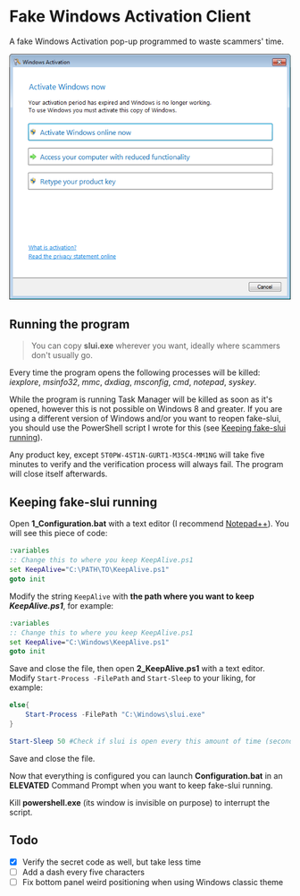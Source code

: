# Fake Windows Activation Client

A fake Windows Activation pop-up programmed to waste scammers' time.

![Preview](./images/slui.png)

## Running the program

> You can copy **slui.exe** wherever you want, ideally where scammers don't usually go.

Every time the program opens the following processes will be killed: *iexplore*, *msinfo32*, *mmc*, *dxdiag*, *msconfig*, *cmd*, *notepad*, *syskey*.

While the program is running Task Manager will be killed as soon as it's opened, however this is not possible on Windows 8 and greater. If you are using a different version of Windows and/or you want to reopen fake-slui, you should use the PowerShell script I wrote for this (see [Keeping fake-slui running](#Keeping-fake-slui-running)).

Any product key, except `5T0PW-4ST1N-GURT1-M35C4-MM1NG` will take five minutes to verify and the verification process will always fail. The program will close itself afterwards.

## Keeping fake-slui running

Open **1_Configuration.bat** with a text editor (I recommend [Notepad++](https://notepad-plus-plus.org/)). You will see this piece of code:

```bat
:variables
:: Change this to where you keep KeepAlive.ps1
set KeepAlive="C:\PATH\TO\KeepAlive.ps1"
goto init
```

Modify the string `KeepAlive` with **the path where you want to keep *KeepAlive.ps1***, for example:

```bat
:variables
:: Change this to where you keep KeepAlive.ps1
set KeepAlive="C:\Windows\KeepAlive.ps1"
goto init
```

Save and close the file, then open **2_KeepAlive.ps1** with a text editor. Modify `Start-Process -FilePath` and `Start-Sleep` to your liking, for example:

```powershell
else{
    Start-Process -FilePath "C:\Windows\slui.exe"
}
```

```powershell
Start-Sleep 50 #Check if slui is open every this amount of time (seconds)
```

Save and close the file.

Now that everything is configured you can launch **Configuration.bat** in an **ELEVATED** Command Prompt when you want to keep fake-slui running.

Kill **powershell.exe** (its window is invisible on purpose) to interrupt the script.

## Todo

- [x] Verify the secret code as well, but take less time
- [ ] Add a dash every five characters
- [ ] Fix bottom panel weird positioning when using Windows classic theme
